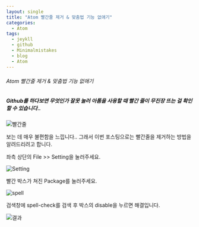```yaml
---
layout: single
title: "Atom 빨간줄 제거 & 맞춤법 기능 없애기"
categories:
  - Atom
tags:
  - jeykll
  - github
  - Minimalmistakes
  - blog
  - Atom
---
```


###### Atom 빨간줄 제거 & 맞춤법 기능 없애기

##### Github를 하다보면 무엇인가 잘못 눌러 아톰을 사용할 때 빨간 줄이 무진장 뜨는 걸 확인할 수 있습니다..

![빨간줄](https://user-images.githubusercontent.com/61397479/82591128-ceebf480-9bd9-11ea-82c4-bbfef44f6e16.PNG)

보는 데 매우 불편함을 느낍니다.. 그래서 이번 포스팅으로는 빨간줄을 제거하는 방법을 알려드리려고 합니다.


좌측 상단의 File >> Setting을 눌러주세요.

![Setting](https://user-images.githubusercontent.com/61397479/82591264-0b1f5500-9bda-11ea-9fab-f6ab47fda884.PNG)  

빨간 박스가 쳐진 Package를 눌러주세요.

![spell](https://user-images.githubusercontent.com/61397479/82591385-3ace5d00-9bda-11ea-8525-daff6648b2b0.png)  

검색창에  spell-check를 검색 후 박스의 disable을 누르면 해결입니다.

![결과](https://user-images.githubusercontent.com/61397479/82591464-5c2f4900-9bda-11ea-968d-b1c1fbcbabd6.PNG)
